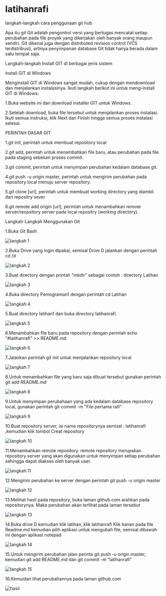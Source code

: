 # latihanrafi

langkah-langkah cara penggunaan git hub

Apa itu git Git adalah pengontrol versi yang bertugas mencatat setiap perubahan pada file proyek yang dikerjakan oleh banyak orang maupun sendiri. Git dikenal juga dengan distributed revision control (VCS terdistribusi), artinya penyimpanan database Git tidak hanya berada dalam satu tempat saja.

Langkah-langkah Install GIT di berbagai jenis sistem

Install GIT di Windows

Menginstall GIT di Windows sangat mudah, cukup dengan mendownload dan menjalankan instalasinya. Ikuti langkah berikut ini untuk meng-install GIT di Windows:

1.Buka website ini dan download installer GIT untuk Windows.

2.Setelah download, buka file tersebut untuk menjalankan proses instalasi. Ikuti semua instruksi, klik Next dan Finish hingga semua proses instalasi selesai.

PERINTAH DASAR GIT

1.git init, perintah untuk membuat repository local

2.git add, perintah untuk menambahkan file baru, atau perubahan pada file pada staging sebelum proses commit.

3.git commit, perintah untuk menyimpan perubahan kedalam database git.

4.git push -u origin master, perintah untuk mengirim perubahan pada repository local menuju server repository.

5.git clone [url], perintah untuk membuat working directory yang diambil dari repositry sever

6.git remote add origin [url], perintah untuk menambahkan remote server/reopsitory server pada local repositry (working directory).


Langkah-Langkah Menggunakan Git

1.Buka Git Bash

![langkah 1](https://user-images.githubusercontent.com/46749109/51836174-2fdf2180-2332-11e9-8cd1-8d8307fc44cb.JPG)

2.Buka Drive yang ingin dipakai, semisal Drive D jalankan dengan perintah cd /d

![langkah 2](https://user-images.githubusercontent.com/46749109/51836239-6e74dc00-2332-11e9-83b4-9f8e263f97be.JPG)

3.Buat directory dengan printah "mkdir" sebagai contoh : directory Latihan

![langkah 3](https://user-images.githubusercontent.com/46749109/51836300-a845e280-2332-11e9-8acf-8421f99039f1.JPG)

4.Buka directory Pemograman1 dengan perintah cd Latihan

![langkah 4](https://user-images.githubusercontent.com/46749109/51836362-cf9caf80-2332-11e9-8468-8241fe8a2b2e.JPG)

5.Buat directory latihan1 dan buka directory latihanrafi.

![langkah 5](https://user-images.githubusercontent.com/46749109/51836387-e5aa7000-2332-11e9-912e-9d407935be0d.JPG)

6.Menambahkan file baru pada repository dengan perintah echo "#latihanrafi" >> README.md

![langkah 6](https://user-images.githubusercontent.com/46749109/51836416-fa870380-2332-11e9-8f12-56d45bf619d8.JPG)

7.Jalankan perintah git init untuk menjalankan repository local

![langkah 7](https://user-images.githubusercontent.com/46749109/51836503-2e622900-2333-11e9-8d5f-801600737454.JPG)

8.Untuk menambahkan file yang baru saja dibuat tersebut gunakan perintah git add README.md

![langkah 8](https://user-images.githubusercontent.com/46749109/51836523-3e7a0880-2333-11e9-839c-40e5f3ddefa2.JPG)

9.Untuk menyimpan perubahaan yang ada kedalam database repository local, gunakan perintah git commit -m "File pertama rafi"

![langkah 9](https://user-images.githubusercontent.com/46749109/51836589-581b5000-2333-11e9-9de5-f8b7e15cd8c9.JPG)

10.Buat repository server, isi nama repositorynya semisal : latihanrafi ,kemudian klik tombol Creat repository

![langkah 10](https://user-images.githubusercontent.com/46749109/51836615-6e291080-2333-11e9-8975-71cbe7b96220.JPG)

11.Menambahkan remote repository. remote repository merupakan repository server yang akan digunakan untuk menyimpan setiap perubahan sehingga dapat diakses oleh banyak user.

![langkah 11](https://user-images.githubusercontent.com/46749109/51836662-9f094580-2333-11e9-9e6f-640b95eb83e0.JPG)

12.Mengirim perubahan ke server dengan perintah git push -u origin master

![langkah 12](https://user-images.githubusercontent.com/46749109/51836720-c3fdb880-2333-11e9-83d0-9bd7a665f308.JPG)

13.Melihat hasil pada repository, buka laman github.com arahkan pada repositorynya. Maka perubahan akan terlihat pada laman tersebut

![langkah 13](https://user-images.githubusercontent.com/46749109/51836746-da0b7900-2333-11e9-8fb9-dd9e438d5c07.JPG)

14.Buka drive D kemudian klik latihan, klik latihanrafi Klik kanan pada file Readme.md kemudian pilih aplikasi untuk mengubah file, semisal dibawah ini dengan aplikasi notepad

![langkah 14](https://user-images.githubusercontent.com/46749109/51836808-0de69e80-2334-11e9-9b74-0f61769c55d0.JPG)

15.Untuk mengirim perubahan jalan perinta git push -u origin master, kemudian git add README.md dan git commit -m "latihanrafi"

![langkah 15](https://user-images.githubusercontent.com/46749109/51836890-5a31de80-2334-11e9-89f6-85aea59af93e.JPG)

16.Kemuidan lihat perubahannya pada laman github.com

![hasil](https://user-images.githubusercontent.com/46749109/51836925-6fa70880-2334-11e9-9afc-2ac014d22127.JPG)

